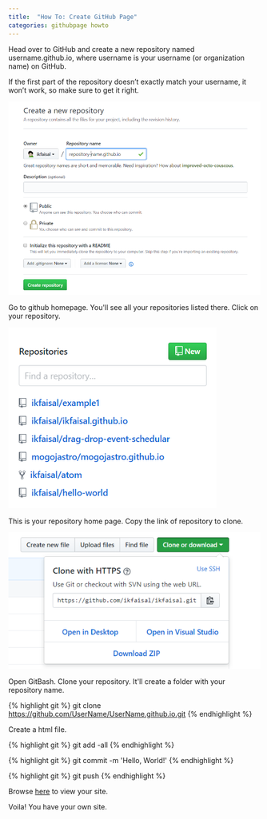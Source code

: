```yaml
---
title:  "How To: Create GitHub Page"
categories: githubpage howto
---
```


Head over to GitHub and create a new repository named username.github.io,
where username is your username (or organization name) on GitHub.

If the first part of the repository doesn’t exactly match your username,
it won’t work, so make sure to get it right.

![image tooltip here](/img/new_repo.png)

Go to github homepage. You'll see all your repositories listed there.
Click on your repository.

![image tooltip here](/img/repo_list.png)

This is your repository home page. Copy the link of repository to clone.

![image tooltip here](/img/clone_repo.png)

Open GitBash. Clone your repository. It'll create a folder with your repository
name.

{% highlight git %}
git clone https://github.com/UserName/UserName.github.io.git
{% endhighlight %}

Create a html file.

{% highlight git %}
git add -all
{% endhighlight %}

{% highlight git %}
git commit -m 'Hello, World!'
{% endhighlight %}

{% highlight git %}
git push
{% endhighlight %}

Browse [here](https://UserName.github.io) to view your site.

Voila! You have your own site.
